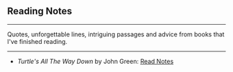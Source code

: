 ## Reading Notes

***

Quotes, unforgettable lines, intriguing passages and advice from books that I've finished reading.

***

- *Turtle's All The Way Down* by John Green: [Read Notes](Book1.md)
